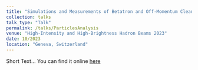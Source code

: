 ```yaml
---
title: "Simulations and Measurements of Betatron and Off-Momentum Cleaning Performance in the Energy Ramp at the LHC"
collection: talks
talk_type: "Talk"
permalink: /talks/ParticlesAnalysis
venue: "High-Intensity and High-Brightness Hadron Beams 2023"
date: 10/2023
location: "Geneva, Switzerland"
---
```


Short Text...
You can find it online [here](https://indico.cern.ch/event/1138716/contributions/5558692/)
